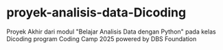 # proyek-analisis-data-Dicoding
Proyek Akhir dari modul "Belajar Analisis Data dengan Python" pada kelas Dicoding program Coding Camp 2025 powered by DBS Foundation 
